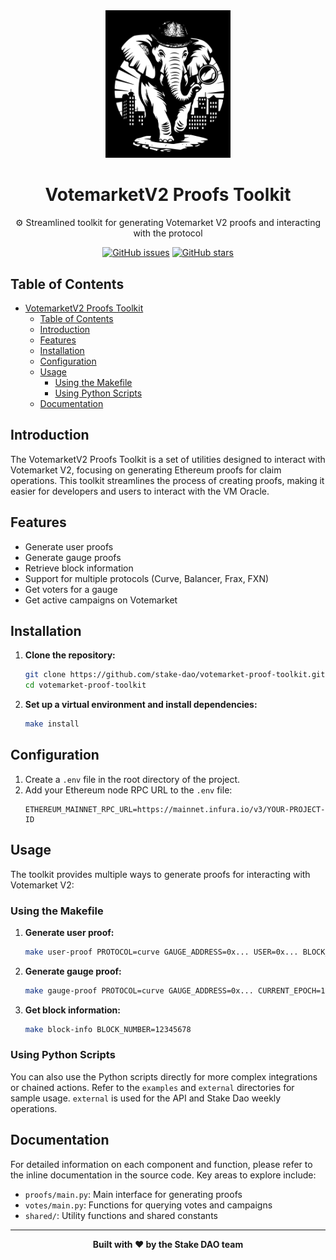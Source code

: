 <div align="center">
<img src="./assets/Inspector.svg" width="200">

# VotemarketV2 Proofs Toolkit

⚙️ Streamlined toolkit for generating Votemarket V2 proofs and interacting with the protocol

[![GitHub issues](https://img.shields.io/github/issues/stake-dao/votemarket-proof-toolkit.svg)](https://github.com/stake-dao/votemarket-proof-toolkit/issues)
[![GitHub stars](https://img.shields.io/github/stars/stake-dao/votemarket-proof-generator.svg)](https://github.com/stake-dao/votemarket-proof-toolkit/stargazers)

</div>

## Table of Contents

- [VotemarketV2 Proofs Toolkit](#votemarketv2-proofs-toolkit)
  - [Table of Contents](#table-of-contents)
  - [Introduction](#introduction)
  - [Features](#features)
  - [Installation](#installation)
  - [Configuration](#configuration)
  - [Usage](#usage)
    - [Using the Makefile](#using-the-makefile)
    - [Using Python Scripts](#using-python-scripts)
  - [Documentation](#documentation)

## Introduction

The VotemarketV2 Proofs Toolkit is a set of utilities designed to interact with Votemarket V2, focusing on generating Ethereum proofs for claim operations. This toolkit streamlines the process of creating proofs, making it easier for developers and users to interact with the VM Oracle.

## Features

- Generate user proofs
- Generate gauge proofs
- Retrieve block information
- Support for multiple protocols (Curve, Balancer, Frax, FXN)
- Get voters for a gauge
- Get active campaigns on Votemarket

## Installation

1. **Clone the repository:**
   ```bash
   git clone https://github.com/stake-dao/votemarket-proof-toolkit.git
   cd votemarket-proof-toolkit
   ```

2. **Set up a virtual environment and install dependencies:**
   ```bash
   make install
   ```

## Configuration

1. Create a `.env` file in the root directory of the project.
2. Add your Ethereum node RPC URL to the `.env` file:
   ```
   ETHEREUM_MAINNET_RPC_URL=https://mainnet.infura.io/v3/YOUR-PROJECT-ID
   ```

## Usage

The toolkit provides multiple ways to generate proofs for interacting with Votemarket V2:

### Using the Makefile

1. **Generate user proof:**
   ```bash
   make user-proof PROTOCOL=curve GAUGE_ADDRESS=0x... USER=0x... BLOCK_NUMBER=12345678
   ```

2. **Generate gauge proof:**
   ```bash
   make gauge-proof PROTOCOL=curve GAUGE_ADDRESS=0x... CURRENT_EPOCH=1234567890 BLOCK_NUMBER=12345678
   ```

3. **Get block information:**
   ```bash
   make block-info BLOCK_NUMBER=12345678
   ```

### Using Python Scripts

You can also use the Python scripts directly for more complex integrations or chained actions. Refer to the `examples` and `external` directories for sample usage. `external` is used for the API and Stake Dao weekly operations.

## Documentation

For detailed information on each component and function, please refer to the inline documentation in the source code. Key areas to explore include:

- `proofs/main.py`: Main interface for generating proofs
- `votes/main.py`: Functions for querying votes and campaigns
- `shared/`: Utility functions and shared constants

---

<div align="center">
  <strong>Built with ❤️ by the Stake DAO team</strong>
</div>
